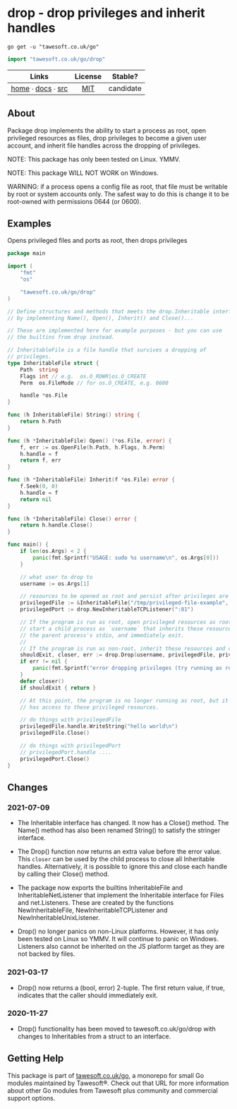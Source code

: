 # drop - drop privileges and inherit handles

```shell script
go get -u "tawesoft.co.uk/go"
```

```go
import "tawesoft.co.uk/go/drop"
```

|  Links  | License | Stable? |
|:-------:|:-------:|:-------:|
| [home][home_drop] ∙ [docs][docs_drop] ∙ [src][src_drop] | [MIT][copy_drop] | candidate |

[home_drop]: https://tawesoft.co.uk/go/drop
[src_drop]:  https://github.com/tawesoft/go/tree/master/drop
[docs_drop]: https://www.tawesoft.co.uk/go/doc/drop
[copy_drop]: https://github.com/tawesoft/go/tree/master/drop/LICENSE.txt

## About

Package drop implements the ability to start a process as root, open
privileged resources as files, drop privileges to become a given user account,
and inherit file handles across the dropping of privileges.

NOTE: This package has only been tested on Linux. YMMV.

NOTE: This package WILL NOT WORK on Windows.

WARNING: if a process opens a config file as root, that file must be writable
by root or system accounts only. The safest way to do this is change it to
be root-owned with permissions 0644 (or 0600).


## Examples


Opens privileged files and ports as root, then drops privileges
```go
package main

import (
    "fmt"
    "os"

    "tawesoft.co.uk/go/drop"
)

// Define structures and methods that meets the drop.Inheritable interface
// by implementing Name(), Open(), Inherit() and Close()...

// These are implemented here for example purposes - but you can use
// the builtins from drop instead.

// InheritableFile is a file handle that survives a dropping of
// privileges.
type InheritableFile struct {
    Path  string
    Flags int // e.g.  os.O_RDWR|os.O_CREATE
    Perm  os.FileMode // for os.O_CREATE, e.g. 0600

    handle *os.File
}

func (h InheritableFile) String() string {
    return h.Path
}

func (h *InheritableFile) Open() (*os.File, error) {
    f, err := os.OpenFile(h.Path, h.Flags, h.Perm)
    h.handle = f
    return f, err
}

func (h *InheritableFile) Inherit(f *os.File) error {
    f.Seek(0, 0)
    h.handle = f
    return nil
}

func (h *InheritableFile) Close() error {
    return h.handle.Close()
}

func main() {
    if len(os.Args) < 2 {
        panic(fmt.Sprintf("USAGE: sudo %s username\n", os.Args[0]))
    }

    // what user to drop to
    username := os.Args[1]

    // resources to be opened as root and persist after privileges are dropped
    privilegedFile := &InheritableFile{"/tmp/privileged-file-example", os.O_RDWR|os.O_CREATE, 0600, nil}
    privilegedPort := drop.NewInheritableTCPListener(":81")

    // If the program is run as root, open privileged resources as root, then
    // start a child process as `username` that inherits these resources and
    // the parent process's stdio, and immediately exit.
    //
    // If the program is run as non-root, inherit these resources and continue.
    shouldExit, closer, err := drop.Drop(username, privilegedFile, privilegedPort)
    if err != nil {
        panic(fmt.Sprintf("error dropping privileges (try running as root): %v", err))
    }
    defer closer()
    if shouldExit { return }

    // At this point, the program is no longer running as root, but it still
    // has access to these privileged resources.

    // do things with privilegedFile
    privilegedFile.handle.WriteString("hello world\n")
    privilegedFile.Close()

    // do things with privilegedPort
    // privilegedPort.handle ....
    privilegedPort.Close()
}
```

## Changes

### 2021-07-09

* The Inheritable interface has changed. It now has a Close() method. The
Name() method has also been renamed String() to satisfy the stringer
interface.

* The Drop() function now returns an extra value before the error value.
This `closer` can be used by the child process to close all Inheritable
handles. Alternatively, it is possible to ignore this and close each
handle by calling their Close() method.

* The package now exports the builtins InheritableFile and
InheritableNetListener that implement the Inheritable interface for
Files and net.Listeners. These are created by the functions
NewInheritableFile, NewInheritableTCPListener and
NewInheritableUnixListener.

* Drop() no longer panics on non-Linux platforms. However, it has only been
tested on Linux so YMMV. It will continue to panic on Windows. Listeners
also cannot be inherited on the JS platform target as they are not backed
by files.

### 2021-03-17

* Drop() now returns a (bool, error) 2-tuple. The first return value,
if true, indicates that the caller should immediately exit.

### 2020-11-27

* Drop() functionality has been moved to tawesoft.co.uk/go/drop with
changes to Inheritables from a struct to an interface.


## Getting Help

This package is part of [tawesoft.co.uk/go](https://www.tawesoft.co.uk/go),
a monorepo for small Go modules maintained by Tawesoft®.
Check out that URL for more information about other Go modules from
Tawesoft plus community and commercial support options.